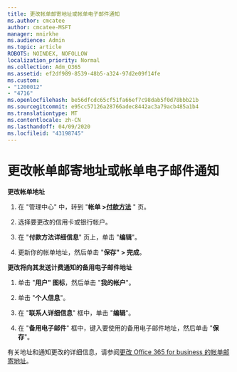 ```yaml
---
title: 更改帐单邮寄地址或帐单电子邮件通知
ms.author: cmcatee
author: cmcatee-MSFT
manager: mnirkhe
ms.audience: Admin
ms.topic: article
ROBOTS: NOINDEX, NOFOLLOW
localization_priority: Normal
ms.collection: Adm_O365
ms.assetid: ef2df989-8539-48b5-a324-97d2e09f14fe
ms.custom:
- "1200012"
- "4716"
ms.openlocfilehash: be56dfcdc65cf51fa66ef7c98dab5f0d78bbb21b
ms.sourcegitcommit: e95cc57126a28766adec8442ac3a79acb485a1b4
ms.translationtype: MT
ms.contentlocale: zh-CN
ms.lasthandoff: 04/09/2020
ms.locfileid: "43198745"
---
```

# <a name="change-billing-address-or-billing-email-notifications"></a>更改帐单邮寄地址或帐单电子邮件通知

**更改帐单地址**

1. 在 "管理中心" 中，转到 "**帐单 >[付款方法](https://go.microsoft.com/fwlink/p/?linkid=2018806)** " 页。

2. 选择要更改的信用卡或银行帐户。

3. 在 "**付款方法详细信息**" 页上，单击 "**编辑**"。

4. 更新你的帐单地址，然后单击 "**保存" > 完成**。

**更改将向其发送计费通知的备用电子邮件地址** 

1. 单击 "**用户" 图标**，然后单击 "**我的帐户**"。

2. 单击 "**个人信息**"。

3. 在 "**联系人详细信息**" 框中，单击 "**编辑**"。

4. 在 "**备用电子邮件**" 框中，键入要使用的备用电子邮件地址，然后单击 "**保存**"。

有关地址和通知更改的详细信息，请参阅[更改 Office 365 for business 的帐单邮寄地址](https://docs.microsoft.com/microsoft-365/commerce/billing-and-payments/change-your-billing-addresses?view=o365-worldwide)。
